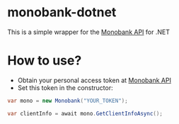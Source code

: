 # monobank-dotnet
This is a simple wrapper for the [Monobank API](https://api.monobank.ua/docs/) for .NET

# How to use?
- Obtain your personal access token at [Monobank API](https://api.monobank.ua)
- Set this token in the constructor:
```csharp
var mono = new Monobank("YOUR_TOKEN");

var clientInfo = await mono.GetClientInfoAsync();
```

